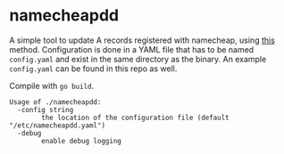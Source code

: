 namecheapdd
=================

A simple tool to update A records registered with namecheap, using [this][1] method.
Configuration is done in a YAML file that has to be named `config.yaml` and exist
in the same directory as the binary. An example `config.yaml` can be found in this repo as well.

Compile with `go build`.

	Usage of ./namecheapdd:
	  -config string
	        the location of the configuration file (default "/etc/namecheapdd.yaml")
	  -debug
	        enable debug logging

[1]: https://www.namecheap.com/support/knowledgebase/article.aspx/29/11/how-do-i-use-the-browser-to-dynamically-update-hosts-ip "Namecheap.com - How do I use the browser to dynamically update host's IP?"
